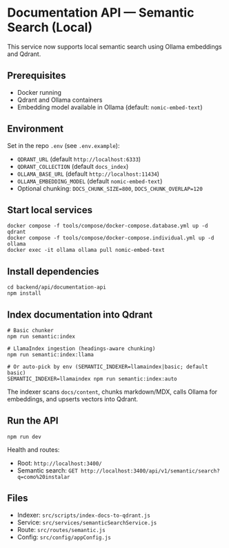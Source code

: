 # Documentation API — Semantic Search (Local)

This service now supports local semantic search using Ollama embeddings and Qdrant.

## Prerequisites

- Docker running
- Qdrant and Ollama containers
- Embedding model available in Ollama (default: `nomic-embed-text`)

## Environment

Set in the repo `.env` (see `.env.example`):

- `QDRANT_URL` (default `http://localhost:6333`)
- `QDRANT_COLLECTION` (default `docs_index`)
- `OLLAMA_BASE_URL` (default `http://localhost:11434`)
- `OLLAMA_EMBEDDING_MODEL` (default `nomic-embed-text`)
- Optional chunking: `DOCS_CHUNK_SIZE=800`, `DOCS_CHUNK_OVERLAP=120`

## Start local services

```
docker compose -f tools/compose/docker-compose.database.yml up -d qdrant
docker compose -f tools/compose/docker-compose.individual.yml up -d ollama
docker exec -it ollama ollama pull nomic-embed-text
```

## Install dependencies

```
cd backend/api/documentation-api
npm install
```

## Index documentation into Qdrant

```
# Basic chunker
npm run semantic:index

# LlamaIndex ingestion (headings-aware chunking)
npm run semantic:index:llama

# Or auto-pick by env (SEMANTIC_INDEXER=llamaindex|basic; default basic)
SEMANTIC_INDEXER=llamaindex npm run semantic:index:auto
```

The indexer scans `docs/content`, chunks markdown/MDX, calls Ollama for embeddings, and upserts vectors into Qdrant.

## Run the API

```
npm run dev
```

Health and routes:

- Root: `http://localhost:3400/`
- Semantic search: `GET http://localhost:3400/api/v1/semantic/search?q=como%20instalar`

## Files

- Indexer: `src/scripts/index-docs-to-qdrant.js`
- Service: `src/services/semanticSearchService.js`
- Route: `src/routes/semantic.js`
- Config: `src/config/appConfig.js`
